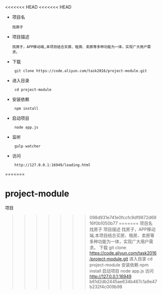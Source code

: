 <<<<<<< HEAD
<<<<<<< HEAD
* 项目名
    ```
    找房子
    ```
* 项目描述
    ```
    找房子，APP移动端,本项目结合买房、租房、卖房等多种功能为一体，实现广大用户需求。
    ```

* 下载
    ``` 
     git clone https://code.aliyun.com/task2016/project-module.git
    ```
* 进入目录
    ``` 
     cd project-module
    ```
* 安装依赖
    ``` 
     npm install 
    ```
* 启动项目
    ``` 
     node app.js
    ```
* 监听
    ``` 
     gulp watcher
    ```
* 访问
    ``` 
     http://127.0.0.1:16949/loading.html
    ```
=======
# project-module
项目
>>>>>>> 098d931e741e0fccfc9df9872d6916f0b1050b77
=======
项目名
找房子
项目描述
找房子，APP移动端,本项目结合买房、租房、卖房等多种功能为一体，实现广大用户需求。
下载 
 git clone https://code.aliyun.com/task2016/project-module.git
进入目录 
 cd project-module
安装依赖 
 npm install 
启动项目 
 node app.js
访问
 http://127.0.0.1:16949
>>>>>>> b61d2db2445ae634b467c1a9e47b232f4c009b98
